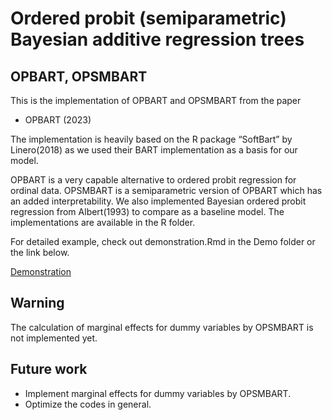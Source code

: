 # Ordered probit (semiparametric) Bayesian additive regression trees

## OPBART, OPSMBART

This is the implementation of OPBART and OPSMBART from the paper

- OPBART (2023)

The implementation is heavily based on the R package “SoftBart” by Linero(2018) as we used their BART implementation as a basis for our model.

OPBART is a very capable alternative to ordered probit regression for ordinal data. OPSMBART is a semiparametric version of OPBART which has an added interpretability. We also implemented Bayesian ordered probit regression from Albert(1993) to compare as a baseline model. The implementations are available in the R folder.

For detailed example, check out demonstration.Rmd in the Demo folder or the link below.

[Demonstration](https://rawcdn.githack.com/jaeyonggy/OPBART/main/Demo/demonstration.nb.html)


## Warning

The calculation of marginal effects for dummy variables by OPSMBART is not implemented yet.

## Future work

- Implement marginal effects for dummy variables by OPSMBART.
- Optimize the codes in general.




